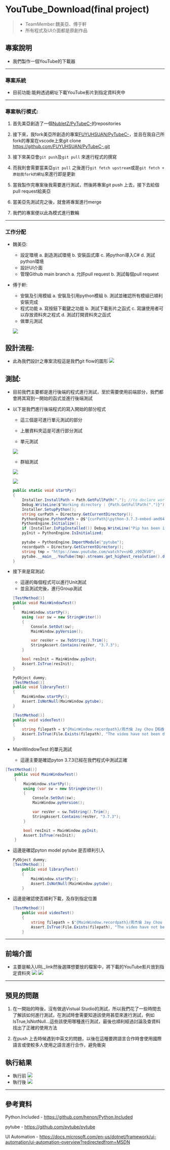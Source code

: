 # YouTube_Download(final project)
>* TeamMember:魏美亞、傅于軒
>* 所有程式及UI介面都是原創作品

## 專案說明
* 我們製作一個YouTube的下載器

---

### 專案系統
* 目前功能:能夠透過網址下載YouTube影片到指定資料夾中

---

### 專案執行模式:
1. 首先美亞創造了一個[NubletZ/PyTubeC-](https://github.com/NubletZ/PyTubeC-)的repositories

2. 接下來，我fork美亞所創造的專案[FUYUHSUAN/PyTubeC-](https://github.com/FUYUHSUAN/PyTubeC-?organization=FUYUHSUAN&organization=FUYUHSUAN)，並且在我自己所fork的專案在vscode上來git clone https://github.com/FUYUHSUAN/PyTubeC-.git


3. 接下來美亞會`git push`及`git pull` 來進行程式的撰寫

4. 而我則會需要當美亞`git pull` 之後進行`git fetch upstream`或是`git fetch + 原始我fork的網址`來進行即是更新

5. 當我製作完專案後我需要進行測試，然後將專案git push 上去，接下去給個pull request給美亞

6. 當美亞先測試完之後，就會將專案進行merge

7. 我們的專案便以此為模式進行數輪

---

### 工作分配

* 魏美亞: 
    * 設定環境
        a. 創造測試環境
        b. 安裝函式庫
        c. 將python導入C#
        d. 測試python環境
    * 設計UI介面
    * 管理Github main branch
        a. 允許pull request
        b. 測試每個pull request
* 傅于軒: 
    * 安裝及引用模組
        a. 安裝及引用python模組
        b. 測試並確認所有模組已順利安裝完成
    * 程式功能
        a. 寫按鈕下載鍵之功能
        b. 測試下載影片之函式
        c. 寫讓使用者可以存放資料夾之程式 
        d. 測試打開資料夾之函式
    * 做單元測試


    ![](picture/workflow.jpg)

## 設計流程:
* 此為我們設計之專案流程這是我們git flow的圖形
    ![](picture/git_flow.jpg)

## 測試:
* 目前我們主要都是進行後端的程式進行測試，至於需要使用前端部分，我們都會將其寫到一開始的函式並進行後端測試


* 以下是我們進行後端程式的寫入開始的部分程式
    * 這三個是可進行單元測試的部分
    * 上層資料夾這是可進行部分測試

    * 單元測試

    ![](picture/unit1.PNG)
    * 群組測試

    ![](picture/group.PNG)

    ![](picture/test.jpg)
    ```C#
    public static void startPy()
    {
        Installer.InstallPath = Path.GetFullPath("."); //to declare workdir
        Debug.WriteLine($"Working directory : {Path.GetFullPath(".")}");
        Installer.SetupPython();
        string curPath = Directory.GetCurrentDirectory();
        PythonEngine.PythonPath = @$"{curPath}\python-3.7.3-embed-amd64\python37.zip;{curPath}\python-3.7.3-embed-amd64;{curPath}\python-3.7.3-embed-amd64\Lib\site-packages;{curPath}\python-3.7.3-embed-amd64\Lib\site-packages\numpy\core";
        PythonEngine.Initialize();
        if (Installer.IsPipInstalled()) Debug.WriteLine("Pip has been installed :)");
        pyInit = PythonEngine.IsInitialized;

        pytube = PythonEngine.ImportModule("pytube");
        recordpath = Directory.GetCurrentDirectory();
        string tmp = "https://www.youtube.com/watch?v=sHD_z90ZKV0";
        pytube.__main__.YouTube(tmp).streams.get_highest_resolution().download(recordpath);
    }
    ```

* 接下來是寫測試:
    * 這邊的每個程式可以進行Unit測試
    * 並且測試完後，進行Group測試
    ```C#
    [TestMethod()]
    public void MainWindowTest()
    {
        MainWindow.startPy();
        using (var sw = new StringWriter())
        {
            Console.SetOut(sw);
            MainWindow.pyVersion();

            var resVer = sw.ToString().Trim();
            StringAssert.Contains(resVer, "3.7.3");
        }

        bool resInit = MainWindow.pyInit;
        Assert.IsTrue(resInit);
    }

    PyObject dummy;
    [TestMethod()]
    public void libraryTest()
    {
        MainWindow.startPy();
        Assert.IsNotNull(MainWindow.pytube);
    }

    [TestMethod()]
    public void videoTest()
    {
        string filepath = $"{MainWindow.recordpath}/周杰倫 Jay Chou【稻香 Rice Field】-Official Music Video.mp4";
        Assert.IsTrue(File.Exists(filepath), "The video have not been downloaded yet!");
    }
    ```  

* MainWindowTest 的單元測試
    * 這邊主要是確認pyton 3.7.3已經在我們程式中測試正確
```C#
[TestMethod()]
    public void MainWindowTest()
    {
        MainWindow.startPy();
        using (var sw = new StringWriter())
        {
            Console.SetOut(sw);
            MainWindow.pyVersion();

            var resVer = sw.ToString().Trim();
            StringAssert.Contains(resVer, "3.7.3");
        }

        bool resInit = MainWindow.pyInit;
        Assert.IsTrue(resInit);
    }
``` 
* 這邊是確認pyton model pytube 是否順利引入
    ```C#
    PyObject dummy;
    [TestMethod()]
        public void libraryTest()
        {
            MainWindow.startPy();
            Assert.IsNotNull(MainWindow.pytube);
        }
    ```

* 這邊是確認使否順利下載，及存到指定位置
    ```C#
    [TestMethod()]
        public void videoTest()
        {
            string filepath = $"{MainWindow.recordpath}/周杰倫 Jay Chou【稻香 Rice Field】-Official Music Video.mp4";
            Assert.IsTrue(File.Exists(filepath), "The video have not been downloaded yet!");
        }
    ```
---     

## 前端介面
* 主要是輸入URL_link然後選擇想要放的檔案中，將下載的YouTube影片放到指定資料夾
![](picture/flow.jpg)
![](picture/youtube.jpg)

---

## 預見的問題
1. 在一開始的時後，沒有做過Vistual Studio的測試，所以我們花了一些時間去了解該如何進行測試，在測試時會需要知道該使用甚麼來進行測試，例如IsTrue,IsNotNull...這些該使用哪種進行測試，最後也順利經過討論及查資料找出了正確的使用方法

2. 在push 上去時候遇到中英文的問題，以後在這種要跨語言合作時會使用國際語言或使較多人使用之語言進行合作，避免衝突

## 執行結果
* 執行前
![](picture/empty.jpg)
* 執行後
![](picture/have.jpg)

---

## 參考資料
Python.Included - https://github.com/henon/Python.Included

pytube - https://github.com/pytube/pytube

UI Automation - https://docs.microsoft.com/en-us/dotnet/framework/ui-automation/ui-automation-overview?redirectedfrom=MSDN



